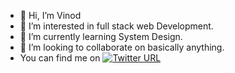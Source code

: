 - 👋 Hi, I’m Vinod
- 👀 I’m interested in full stack web Development.
- 🌱 I’m currently learning System Design.
- 💞️ I’m looking to collaborate on basically anything.
- You can find me on [![Twitter URL](https://img.shields.io/twitter/url/https/twitter.com/palvnd.svg?style=social&label=Follow%20%40palvnd)](https://twitter.com/palvnd)


<!---
VNDPAL/VNDPAL is a ✨ special ✨ repository because its `README.md` (this file) appears on your GitHub profile.
You can click the Preview link to take a look at your changes.
--->
